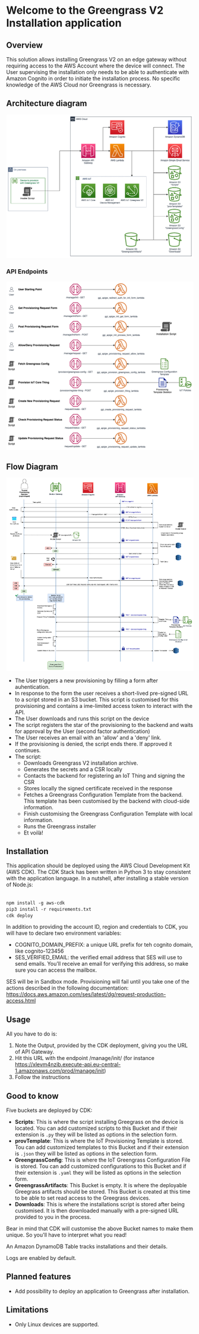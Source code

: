 # Welcome to the Greengrass V2 Installation application

## Overview
This solution allows installing Greengrass V2 on an edge gateway without requiring access to the AWS Account
where the device will connect. The User supervising the installation only needs to be able to authenticate
with Amazon Cognito in order to initiate the installation process. No specific knowledge of the AWS Cloud nor
Greengrass is necessary.

## Architecture diagram
![Architecture Diagram](./doc/ArchitectureDiagrams-OverallArchitecture.png)
### API Endpoints
![Endpoints](./doc/ArchitectureDiagrams-APIEndpoints.png)

## Flow Diagram
![Flow Diagram](./doc/ArchitectureDiagrams-FlowDiagram.png)

* The User triggers a new provisioning by filling a form after auhentication.
* In response to the form the user receives a short-lived pre-signed URL to a script stored in an S3 bucket.
This script is customised for this provisioning and contains a ime-limited access token to interact with the API.
* The User downloads and runs this script on the device
* The script registers the star of the provisioning to the backend and waits for approval by the User (second factor authentication)
* The User receives an email with an 'allow' and a 'deny' link.
* If the provisioning is denied, the script ends there. If approved it continues.
* The script:
  * Downloads Greengrass V2 installation archive.
  * Generates the secrets and a CSR locally
  * Contacts the backend for registering an IoT Thing and signing the CSR
  * Stores locally the signed certificate received in the response
  * Fetches a Greengrass Configuration Template from the backend. This template has been customised by the backend 
with cloud-side information.
  * Finish customising the Greengrass Configuration Template with local information.
  * Runs the Greengrass installer
  * Et voilà!

## Installation

This application should be deployed using the AWS Cloud Development Kit (AWS CDK).
The CDK Stack has been written in Python 3 to stay consistent with the application language.
In a nutshell, after installing a stable version of Node.js:

<code>
npm install -g aws-cdk
pip3 install -r requirements.txt
cdk deploy
</code>

In addition to providing the account ID, region and credentials to CDK, 
you will have to declare two environment variables:
* COGNITO_DOMAIN_PREFIX: a unique URL prefix for teh cognito domain, like cognito-123456
* SES_VERIFIED_EMAIL: the verified email address that SES will use to send emails. You'll receive an email for 
  verifying this address, so make sure you can access the mailbox.

SES will be in Sandbox mode. Provisioning will fail until you take one of the actions described in the following 
documentation:
https://docs.aws.amazon.com/ses/latest/dg/request-production-access.html

## Usage
All you have to do is:

1. Note the Output, provided by the CDK deployment, giving you the URL of API Gateway.
2. Hit this URL with the endpoint /manage/init/ 
    (for instance https://xlevm4nzib.execute-api.eu-central-1.amazonaws.com/prod/manage/init)
3. Follow the instructions

## Good to know
Five buckets are deployed by CDK:

* **Scripts**: This is where the script installing Greegrass on the device is located. You can add customized scripts
  to this Bucket and if their extension is `.py` they will be listed as options in the selection form.
* **provTemplate**: This is where the IoT Provisioning Template is stored. Tou can add customized templates
  to this Bucket and if their extension is `.json` they will be listed as options in the selection form.
* **GreengrassConfig**: This is where the IoT Greengrass Configuration File is stored. Tou can add customized configurations
  to this Bucket and if their extension is `.yaml` they will be listed as options in the selection form.
* **GreengrassArtifacts**: This Bucket is empty. It is where the deployable Greegrass artifacts should be stored. This
  Bucket is created at this time to be able to set read access to the Greegrass devices.
* **Downloads**: This is where the installations script is stored after being customised. It is then downloaded manually
  with a pre-signed URL provided to you in the process.

Bear in mind that CDK will customise the above Bucket names to make them unique. So you'll have to 
interpret what you read!

An Amazon DynamoDB Table tracks installations and their details.

Logs are enabled by default.

## Planned features

* Add possibility to deploy an application to Greengrass after installation.

## Limitations

* Only Linux devices are supported.


